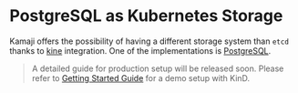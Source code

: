 # PostgreSQL as Kubernetes Storage

Kamaji offers the possibility of having a different storage system than `etcd` thanks to [kine](https://github.com/k3s-io/kine) integration.
One of the implementations is [PostgreSQL](https://www.postgresql.org/).

> A detailed guide for production setup will be released soon. Please refer to [Getting Started Guide](./getting-started-with-kamaji.md) for a demo setup with KinD.